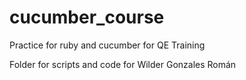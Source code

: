 # cucumber_course
Practice for ruby and cucumber for QE Training

Folder for scripts and code for Wilder Gonzales Román